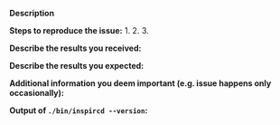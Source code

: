 <!-- 
---------------------------------------------------
GENERAL SUPPORT INFORMATION
---------------------------------------------------

The GitHub issue tracker is for bug reports and feature requests.
General support can be found at the following locations:

IRC:
irc.inspircd.org #inspircd

Example configs:
2.0         - https://github.com/inspircd/inspircd/tree/insp20/docs/conf
3.0 (alpha) - https://github.com/inspircd/inspircd/tree/master/docs/conf

Wiki:
https://wiki.inspircd.org/
-->

**Description**

<!--
Briefly describe the problem you are having in a few paragraphs.
-->

**Steps to reproduce the issue:**
1.
2.
3.

**Describe the results you received:**


**Describe the results you expected:**


**Additional information you deem important (e.g. issue happens only occasionally):**

**Output of `./bin/inspircd --version`:**

